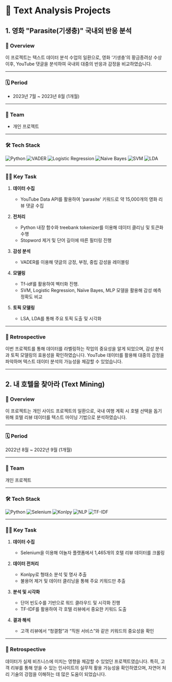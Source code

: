 # 📝 Text Analysis Projects

## 1. 영화 "Parasite(기생충)" 국내외 반응 분석 

### 📖 Overview
이 프로젝트는 텍스트 데이터 분석 수업의 일환으로, 영화 ‘기생충’의 황금종려상 수상 이후, YouTube 댓글을 분석하여 국내외 대중의 반응과 감정을 비교하였습니다.

---

### 🗓️ Period
- 2023년 7월 ~ 2023년 8월 (1개월)

---

### 👥 Team
- 개인 프로젝트 
---

### 🛠️ Tech Stack
![Python](https://img.shields.io/badge/Python-3776AB?style=for-the-badge&logo=python&logoColor=white) ![VADER](https://img.shields.io/badge/VADER-NLP-green?style=for-the-badge) ![Logistic Regression](https://img.shields.io/badge/Logistic%20Regression-FF6F00?style=for-the-badge) ![Naive Bayes](https://img.shields.io/badge/Naive%20Bayes-blue?style=for-the-badge) ![SVM](https://img.shields.io/badge/SVM-purple?style=for-the-badge) ![LDA](https://img.shields.io/badge/LDA-orange?style=for-the-badge) 

---

### 🧑‍💻 Key Task
1. **데이터 수집**
   - YouTube Data API를 활용하여 'parasite' 키워드로 약 15,000개의 영화 리뷰 댓글 수집

2. **전처리**
   - Python 내장 함수와 treebank tokenizer를 이용해 데이터 클리닝 및 토큰화 수행
   - Stopword 제거 및 단어 길이에 따른 필터링 진행

3. **감성 분석**
   - VADER를 이용해 댓글의 긍정, 부정, 중립 감성을 레이블링

4. **모델링**
   - Tf-idf를 활용하여 벡터화 진행.
   - SVM, Logistic Regression, Naïve Bayes, MLP 모델을 활용해 감성 예측 정확도 비교

5. **토픽 모델링**
   - LSA, LDA를 통해 주요 토픽 도출 및 시각화

---

### 🌟 Retrospective
이번 프로젝트를 통해 데이터를 라벨링하는 작업의 중요성을 알게 되었으며, 감성 분석과 토픽 모델링의 효용성을 확인하였습니다. YouTube 데이터를 활용해 대중의 감정을 파악하며 텍스트 데이터 분석의 가능성을 체감할 수 있었습니다.

---

## 2. 내 호텔을 찾아라 (Text Mining)

### 📖 Overview
이 프로젝트는 개인 사이드 프로젝트의 일환으로, 국내 여행 계획 시 호텔 선택을 돕기 위해 호텔 리뷰 데이터를 텍스트 마이닝 기법으로 분석하였습니다.

---

### 🗓️ Period
2022년 8월 ~ 2022년 9월 (1개월)

---

### 👥 Team
개인 프로젝트 

---

### 🛠️ Tech Stack
![Python](https://img.shields.io/badge/Python-3776AB?style=for-the-badge&logo=python&logoColor=white) ![Selenium](https://img.shields.io/badge/Selenium-43B02A?style=for-the-badge&logo=selenium&logoColor=white) 
![Konlpy](https://img.shields.io/badge/Konlpy-00BFFF?style=for-the-badge) ![NLP](https://img.shields.io/badge/NLP-blue?style=for-the-badge) ![TF-IDF](https://img.shields.io/badge/TF-IDF-yellowgreen?style=for-the-badge)

---

### 🧑‍💻 Key Task
1. **데이터 수집**
   - Selenium을 이용해 야놀자 플랫폼에서 1,465개의 호텔 리뷰 데이터를 크롤링

2. **데이터 전처리**
   - Konlpy로 형태소 분석 및 명사 추출
   - 불용어 제거 및 데이터 클리닝을 통해 주요 키워드만 추출

3. **분석 및 시각화**
   - 단어 빈도수를 기반으로 워드 클라우드 및 시각화 진행
   - TF-IDF를 활용하여 각 호텔 리뷰에서 중요한 키워드 도출

4. **결과 해석**
   - 고객 리뷰에서 “청결함”과 “직원 서비스”와 같은 키워드의 중요성을 확인

---

### 🌟 Retrospective
데이터가 실제 비즈니스에 미치는 영향을 체감할 수 있었던 프로젝트였습니다. 특히, 고객 리뷰를 통해 얻을 수 있는 인사이트의 실무적 활용 가능성을 확인하였으며, 자연어 처리 기술의 강점을 이해하는 데 많은 도움이 되었습니다.
